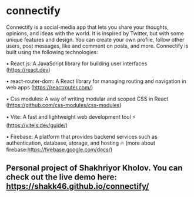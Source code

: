 # connectify
Connectify is a social-media app that lets you share your thoughts, opinions, and ideas with the world. It is inspired by Twitter, but with some unique features and design.
You can create your own profile, follow other users, post messages, like and comment on posts, and more. Connectify is built using the following technologies:

•  React.js: A JavaScript library for building user interfaces ️(https://react.dev)

•  react-router-dom: A React library for managing routing and navigation in web apps (https://reactrouter.com/)

•  Css modules: A way of writing modular and scoped CSS in React (https://github.com/css-modules/css-modules)

•  Vite: A fast and lightweight web development tool ⚡ (https://vitejs.dev/guide/)

•  Firebase: A platform that provides backend services such as authentication, database, storage, and hosting 🔥 (more about firebase:https://firebase.google.com/docs/)

Personal project of Shakhriyor Kholov. You can check out the live demo here: https://shakk46.github.io/connectify/
-

